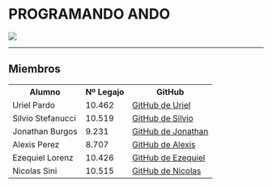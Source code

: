 <h1>PROGRAMANDO ANDO</h1>
<img src="https://github.com/CodeStrong2023/Programando-Ando-Segundo-Semestre/assets/132927111/64de069f-8c71-4a0c-a9fe-6f36b8bb3ec4">
<hr>
<h2>Miembros</h2>

<table>
  <tr>
    <th>Alumno</th>
    <th>Nº Legajo</th>
    <th>GitHub</th>
  </tr>
  <tr>
    <td>Uriel Pardo</td>
    <td>10.462</td>
    <td><a href="https://github.com/UrielPardo" target="_blank">GitHub de Uriel</a></td>
  </tr>
  <tr>
    <td>Silvio Stefanucci</td>
    <td>10.519</td>
    <td><a href="https://github.com/Fraggah" target="_blank">GitHub de Silvio</a></td>
  </tr>
  <tr>
    <td>Jonathan Burgos</td>
    <td>9.231</td>
    <td><a href="https://github.com/burgosjona" target="_blank">GitHub de Jonathan</a></td>
  </tr>
  <tr>
    <td>Alexis Perez</td>
    <td>8.707</td>
    <td><a href="https://github.com/Alitoo27" target="_blank">GitHub de Alexis</a></td>
  </tr>
  <tr>
    <td>Ezequiel Lorenz</td>
    <td>10.426</td>
    <td><a href="https://github.com/ezelorenz" target="_blank">GitHub de Ezequiel</a></td>
  </tr>
  <tr>
    <td>Nicolas Sini</td>
    <td>10.515</td>
    <td><a href="https://github.com/nicolassini" target="_blank">GitHub de Nicolas</a></td>
  </tr>
</table>

